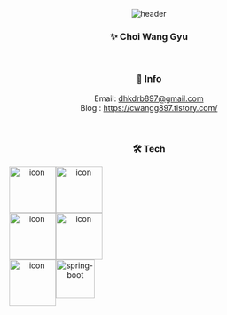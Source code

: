<div align="center">

![header](https://capsule-render.vercel.app/api?type=waving&color=0:e0c3fc,100:a6c1ee&height=300&section=header&text=Wang%20Gyu's%20github&fontSize=90&fontColor=FFFFFF)
### ✨  Choi Wang Gyu

</br>

 ### 🌱 Info 
Email: dhkdrb897@gmail.com </br>
Blog : https://cwangg897.tistory.com/

</br>

### 🛠 Tech 
<p align="center">
<div style="display: flex; align-items: flex-start;"><img src="https://techstack-generator.vercel.app/docker-icon.svg" alt="icon" width="84" height="84" /><img src="https://techstack-generator.vercel.app/nginx-icon.svg" alt="icon" width="84" height="84" /></div><div style="display: flex; align-items: flex-start;"><img src="https://techstack-generator.vercel.app/mysql-icon.svg" alt="icon" width="84" height="84" /><img src="https://techstack-generator.vercel.app/restapi-icon.svg" alt="icon" width="84" height="84" /></div><div style="display: flex; align-items: flex-start;"><img src="https://techstack-generator.vercel.app/java-icon.svg" alt="icon" width="84" height="84" />
<img src="https://user-images.githubusercontent.com/38103085/181780616-1a299b1f-990a-468b-b708-dec753ba7851.png" alt="spring-boot" wide="70" height="70">
</div>


</p>

</br></br>

</div>
